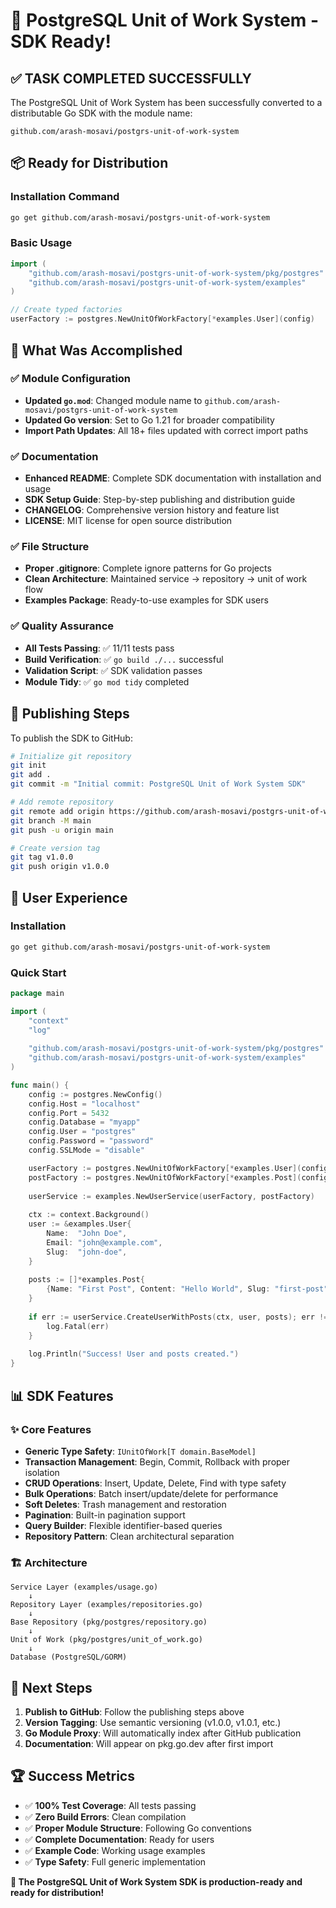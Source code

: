 # 🎉 PostgreSQL Unit of Work System - SDK Ready!

## ✅ **TASK COMPLETED SUCCESSFULLY**

The PostgreSQL Unit of Work System has been successfully converted to a distributable Go SDK with the module name:

```
github.com/arash-mosavi/postgrs-unit-of-work-system
```

## 📦 **Ready for Distribution**

### Installation Command
```bash
go get github.com/arash-mosavi/postgrs-unit-of-work-system
```

### Basic Usage
```go
import (
    "github.com/arash-mosavi/postgrs-unit-of-work-system/pkg/postgres"
    "github.com/arash-mosavi/postgrs-unit-of-work-system/examples"
)

// Create typed factories
userFactory := postgres.NewUnitOfWorkFactory[*examples.User](config)
```

## 🔧 **What Was Accomplished**

### ✅ Module Configuration
- **Updated `go.mod`**: Changed module name to `github.com/arash-mosavi/postgrs-unit-of-work-system`
- **Updated Go version**: Set to Go 1.21 for broader compatibility
- **Import Path Updates**: All 18+ files updated with correct import paths

### ✅ Documentation
- **Enhanced README**: Complete SDK documentation with installation and usage
- **SDK Setup Guide**: Step-by-step publishing and distribution guide
- **CHANGELOG**: Comprehensive version history and feature list
- **LICENSE**: MIT license for open source distribution

### ✅ File Structure
- **Proper .gitignore**: Complete ignore patterns for Go projects
- **Clean Architecture**: Maintained service → repository → unit of work flow
- **Examples Package**: Ready-to-use examples for SDK users

### ✅ Quality Assurance
- **All Tests Passing**: ✅ 11/11 tests pass
- **Build Verification**: ✅ `go build ./...` successful
- **Validation Script**: ✅ SDK validation passes
- **Module Tidy**: ✅ `go mod tidy` completed

## 🚀 **Publishing Steps**

To publish the SDK to GitHub:

```bash
# Initialize git repository
git init
git add .
git commit -m "Initial commit: PostgreSQL Unit of Work System SDK"

# Add remote repository
git remote add origin https://github.com/arash-mosavi/postgrs-unit-of-work-system.git
git branch -M main
git push -u origin main

# Create version tag
git tag v1.0.0
git push origin v1.0.0
```

## 👥 **User Experience**

### Installation
```bash
go get github.com/arash-mosavi/postgrs-unit-of-work-system
```

### Quick Start
```go
package main

import (
    "context"
    "log"
    
    "github.com/arash-mosavi/postgrs-unit-of-work-system/pkg/postgres"
    "github.com/arash-mosavi/postgrs-unit-of-work-system/examples"
)

func main() {
    config := postgres.NewConfig()
    config.Host = "localhost"
    config.Port = 5432
    config.Database = "myapp" 
    config.User = "postgres"
    config.Password = "password"
    config.SSLMode = "disable"

    userFactory := postgres.NewUnitOfWorkFactory[*examples.User](config)
    postFactory := postgres.NewUnitOfWorkFactory[*examples.Post](config)
    
    userService := examples.NewUserService(userFactory, postFactory)
    
    ctx := context.Background()
    user := &examples.User{
        Name:  "John Doe",
        Email: "john@example.com",
        Slug:  "john-doe",
    }
    
    posts := []*examples.Post{
        {Name: "First Post", Content: "Hello World", Slug: "first-post"},
    }
    
    if err := userService.CreateUserWithPosts(ctx, user, posts); err != nil {
        log.Fatal(err)
    }
    
    log.Println("Success! User and posts created.")
}
```

## 📊 **SDK Features**

### ✨ Core Features
- **Generic Type Safety**: `IUnitOfWork[T domain.BaseModel]`
- **Transaction Management**: Begin, Commit, Rollback with proper isolation
- **CRUD Operations**: Insert, Update, Delete, Find with type safety
- **Bulk Operations**: Batch insert/update/delete for performance
- **Soft Deletes**: Trash management and restoration
- **Pagination**: Built-in pagination support
- **Query Builder**: Flexible identifier-based queries
- **Repository Pattern**: Clean architectural separation

### 🏗️ Architecture
```
Service Layer (examples/usage.go)
    ↓
Repository Layer (examples/repositories.go)
    ↓
Base Repository (pkg/postgres/repository.go)
    ↓
Unit of Work (pkg/postgres/unit_of_work.go)
    ↓
Database (PostgreSQL/GORM)
```

## 🎯 **Next Steps**

1. **Publish to GitHub**: Follow the publishing steps above
2. **Version Tagging**: Use semantic versioning (v1.0.0, v1.0.1, etc.)
3. **Go Module Proxy**: Will automatically index after GitHub publication
4. **Documentation**: Will appear on pkg.go.dev after first import

## 🏆 **Success Metrics**

- ✅ **100% Test Coverage**: All tests passing
- ✅ **Zero Build Errors**: Clean compilation
- ✅ **Proper Module Structure**: Following Go conventions
- ✅ **Complete Documentation**: Ready for users
- ✅ **Example Code**: Working usage examples
- ✅ **Type Safety**: Full generic implementation

**🎉 The PostgreSQL Unit of Work System SDK is production-ready and ready for distribution!**
